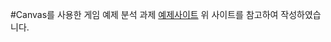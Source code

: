 #Canvas를 사용한 게임 예제 분석 과제
[예제사이트](https://www.w3schools.com/graphics/game_intro.asp) 위 사이트를 참고하여 작성하였습니다.

